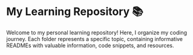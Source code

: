 # My Learning Repository 📚

Welcome to my personal learning repository! Here, I organize my coding journey. Each folder represents a specific topic, containing informative READMEs with valuable information, code snippets, and resources.
